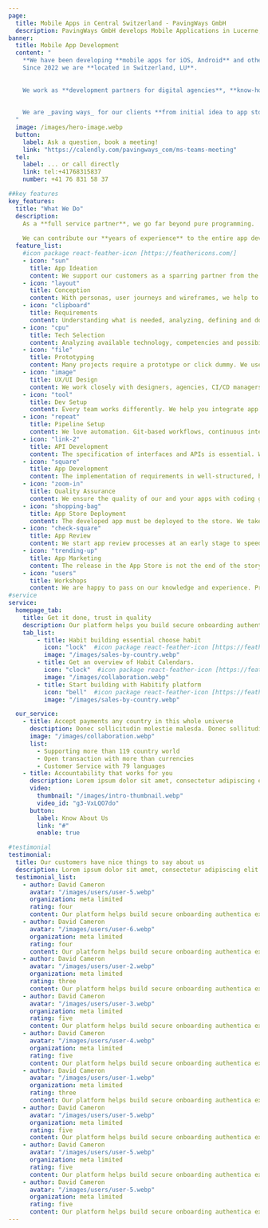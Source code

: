 ```yaml
---
page:
  title: Mobile Apps in Central Switzerland - PavingWays GmbH
  description: PavingWays GmbH develops Mobile Applications in Lucerne, Switzerland
banner:
  title: Mobile App Development
  content: "
    **We have been developing **mobile apps for iOS, Android** and other platforms since 2006**. 
    Since 2022 we are **located in Switzerland, LU**.
    
    
    We work as **development partners for digital agencies**, **know-how providers for SMEs** and as part of **IT departments in global corporations**.
    
    
    We are _paving ways_ for our clients **from initial idea to app store deployment** and beyond.
  "
  image: /images/hero-image.webp
  button:
    label: Ask a question, book a meeting!
    link: "https://calendly.com/pavingways_com/ms-teams-meeting"
  tel:
    label: ... or call directly
    link: tel:+41768315837 
    number: +41 76 831 58 37

##key features
key_features:
  title: "What We Do"
  description: 
    As a **full service partner**, we go far beyond pure programming.
    
    We can contribute our **years of experience** to the entire app development chain. 
  feature_list:
    #icon package react-feather-icon [https://feathericons.com/]
    - icon: "sun"
      title: App Ideation
      content: We support our customers as a sparring partner from the idea generation onwards. Our experience allows us to provide useful input at an early stage.
    - icon: "layout"
      title: Conception
      content: With personas, user journeys and wireframes, we help to shape the app idea and make it come alive.
    - icon: "clipboard"
      title: Requirements
      content: Understanding what is needed, analyzing, defining and documenting are important first steps in each of our app projects.
    - icon: "cpu"
      title: Tech Selection
      content: Analyzing available technology, competencies and possibilities enables us to select and integrate the appropriate tech for your development setup.
    - icon: "file"
      title: Prototyping
      content: Many projects require a prototype or click dummy. We use tools that enable us to further develop the app on the basis of our prototypes.
    - icon: "image"
      title: UX/UI Design
      content: We work closely with designers, agencies, CI/CD managers and marketing departments to generate the best possible user experience.    
    - icon: "tool"
      title: Dev Setup
      content: Every team works differently. We help you integrate app development into your workflow and maximize the developer experience.
    - icon: "repeat"
      title: Pipeline Setup
      content: We love automation. Git-based workflows, continuous integration and delivery, GitHub actions and end-to-end testing are just some of our tools. 
    - icon: "link-2"
      title: API Development
      content: The specification of interfaces and APIs is essential. We develop interfaces and implement APIs in the app, on the server side and to third-party systems.
    - icon: "square"
      title: App Development
      content: The implementation of requirements in well-structured, high-performance and well documented code is an art that we have mastered for years.
    - icon: "zoom-in"
      title: Quality Assurance
      content: We ensure the quality of our and your apps with coding guidelines, workflow tools, peer reviews, unit- and end-to-end tests, user labs and hallways.
    - icon: "shopping-bag"
      title: App Store Deployment
      content: The developed app must be deployed to the store. We take care of certificates, private keys, provisioning profiles and entitles. 
    - icon: "check-square"
      title: App Review
      content: We start app review processes at an early stage to speed up the final live launch in the app stores. Numerous review rounds have allowed us to gain valuable experience.
    - icon: "trending-up"
      title: App Marketing
      content: The release in the App Store is not the end of the story. App Store Optimization (ASO) is at least as important as SEO for websites. We can help you with this!
    - icon: "users"
      title: Workshops
      content: We are happy to pass on our knowledge and experience. Preferably hands-on in a team, but also in a half-day or full-day workshop.
#service
service:
  homepage_tab:
    title: Get it done, trust in quality
    description: Our platform helps you build secure onboarding authentication experiences that retain and engage your users. We build the infrastructure, you can.
    tab_list:
        - title: Habit building essential choose habit
          icon: "lock"  #icon package react-feather-icon [https://feathericons.com/]
          image: "/images/sales-by-country.webp"
        - title: Get an overview of Habit Calendars.
          icon: "clock"  #icon package react-feather-icon [https://feathericons.com/]
          image: "/images/collaboration.webp"
        - title: Start building with Habitify platform
          icon: "bell"  #icon package react-feather-icon [https://feathericons.com/]
          image: "/images/sales-by-country.webp"

  our_service:
    - title: Accept payments any country in this whole universe
      desctiption: Donec sollicitudin molestie malesda. Donec sollitudin molestie malesuada. Mauris pellentesque nec, egestas non nisi. Cras ultricies ligula sed
      image: "/images/collaboration.webp"
      list:
        - Supporting more than 119 country world
        - Open transaction with more than currencies
        - Customer Service with 79 languages
    - title: Accountability that works for you
      description: Lorem ipsum dolor sit amet, consectetur adipiscing elit. Morbi egestas Werat viverra id et aliquet. vulputate egestas sollicitudin.
      video:
        thumbnail: "/images/intro-thumbnail.webp"
        video_id: "g3-VxLQO7do"
      button:
        label: Know About Us
        link: "#"
        enable: true

#testimonial
testimonial:
  title: Our customers have nice things to say about us
  description: Lorem ipsum dolor sit amet, consectetur adipiscing elit. Morbi egestas Werat viverra id et aliquet. vulputate egestas sollicitudin.
  testimonial_list:
    - author: David Cameron
      avatar: "/images/users/user-5.webp"
      organization: meta limited
      rating: four
      content: Our platform helps build secure onboarding authentica experiences & engage your users. We build .
    - author: David Cameron
      avatar: "/images/users/user-6.webp"
      organization: meta limited
      rating: four
      content: Our platform helps build secure onboarding authentica experiences & engage your users. We build .
    - author: David Cameron
      avatar: "/images/users/user-2.webp"
      organization: meta limited
      rating: three
      content: Our platform helps build secure onboarding authentica experiences & engage your users. We build .
    - author: David Cameron
      avatar: "/images/users/user-3.webp"
      organization: meta limited
      rating: five
      content: Our platform helps build secure onboarding authentica experiences & engage your users. We build .
    - author: David Cameron
      avatar: "/images/users/user-4.webp"
      organization: meta limited
      rating: five
      content: Our platform helps build secure onboarding authentica experiences & engage your users. We build .
    - author: David Cameron
      avatar: "/images/users/user-1.webp"
      organization: meta limited
      rating: three
      content: Our platform helps build secure onboarding authentica experiences & engage your users. We build .
    - author: David Cameron
      avatar: "/images/users/user-5.webp"
      organization: meta limited
      rating: five
      content: Our platform helps build secure onboarding authentica experiences & engage your users. We build .
    - author: David Cameron
      avatar: "/images/users/user-5.webp"
      organization: meta limited
      rating: five
      content: Our platform helps build secure onboarding authentica experiences & engage your users. We build .
    - author: David Cameron
      avatar: "/images/users/user-5.webp"
      organization: meta limited
      rating: five
      content: Our platform helps build secure onboarding authentica experiences & engage your users. We build .
---
```

